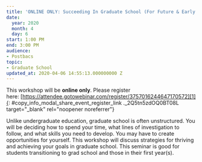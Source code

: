 ```yaml
---
title: 'ONLINE ONLY: Succeeding In Graduate School (For Future & Early Graduate Students)'
date:
  year: 2020
  month: 4
  day: 6
start: 1:00 PM
end: 3:00 PM
audience:
- Postbacs
topic:
- Graduate School
updated_at: 2020-04-06 14:55:13.000000000 Z
---
```

This workshop will be **online only**. Please register
here: [https://attendee.gotowebinar.com/register/3757016244647170572][1]{:
#copy_info_modal_share_event_register_link ._2Q5tn5zdOQ0BT08L
target="_blank" rel="noopener noreferrer"}

Unlike undergraduate education, graduate school is often unstructured.
You will be deciding how to spend your time, what lines of investigation
to follow, and what skills you need to develop. You may have to create
opportunities for yourself. This workshop will discuss strategies for
thriving and achieving your goals in graduate school. This seminar is
good for students transitioning to grad school and those in their first
year(s).

 



[1]: https://attendee.gotowebinar.com/register/3757016244647170572
